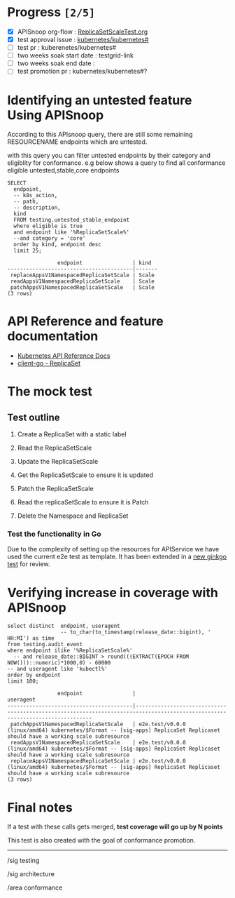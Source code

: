 # Progress <code>[2/5]</code>

-   [X] APISnoop org-flow : [ReplicaSetScaleTest.org](https://github.com/cncf/apisnoop/blob/master/tickets/k8s/)
-   [X] test approval issue : [kubernetes/kubernetes#](https://github.com/kubernetes/kubernetes/issues/)
-   [ ] test pr : kuberenetes/kubernetes#
-   [ ] two weeks soak start date : testgrid-link
-   [ ] two weeks soak end date :
-   [ ] test promotion pr : kubernetes/kubernetes#?

# Identifying an untested feature Using APISnoop

According to this APIsnoop query, there are still some remaining RESOURCENAME endpoints which are untested.

with this query you can filter untested endpoints by their category and eligiblity for conformance. e.g below shows a query to find all conformance eligible untested,stable,core endpoints

```sql-mode
SELECT
  endpoint,
  -- k8s_action,
  -- path,
  -- description,
  kind
  FROM testing.untested_stable_endpoint
  where eligible is true
  and endpoint like '%ReplicaSetScale%'
  --and category = 'core'
  order by kind, endpoint desc
  limit 25;
```

```example
                endpoint                | kind
----------------------------------------|-------
 replaceAppsV1NamespacedReplicaSetScale | Scale
 readAppsV1NamespacedReplicaSetScale    | Scale
 patchAppsV1NamespacedReplicaSetScale   | Scale
(3 rows)

```

# API Reference and feature documentation

-   [Kubernetes API Reference Docs](https://kubernetes.io/docs/reference/generated/kubernetes-api/v1.19/#read-scale-replicaset-v1-apps)
-   [client-go - ReplicaSet](https://pkg.go.dev/k8s.io/kubernetes/test/e2e/framework/replicaset)

# The mock test

## Test outline

1.  Create a ReplicaSet with a static label

2.  Read the ReplicaSetScale

3.  Update the ReplicaSetScale

4.  Get the ReplicaSetScale to ensure it is updated

5.  Patch the ReplicaSetScale

6.  Read the replicaSetScale to ensure it is Patch

7.  Delete the Namespace and ReplicaSet

### Test the functionality in Go

Due to the complexity of setting up the resources for APIService we have used the current e2e test as template. It has been extended in a [new ginkgo test](https://github.com/ii/kubernetes/commit/a157574c27e0efa55d3ce2b742fb45bb451a1ecf#diff-c4323b71233a6ca89375ef859d5757a50af9bbeb842d279cdd8f7f80fc0fd882R352-R420) for review.

# Verifying increase in coverage with APISnoop

```sql-mode
select distinct  endpoint, useragent
                 -- to_char(to_timestamp(release_date::bigint), ' HH:MI') as time
from testing.audit_event
where endpoint ilike '%ReplicaSetScale%'
  -- and release_date::BIGINT > round(((EXTRACT(EPOCH FROM NOW()))::numeric)*1000,0) - 60000
-- and useragent like 'kubectl%'
order by endpoint
limit 100;

```

```example
                endpoint                |                                                          useragent
----------------------------------------|------------------------------------------------------------------------------------------------------------------------------
 patchAppsV1NamespacedReplicaSetScale   | e2e.test/v0.0.0 (linux/amd64) kubernetes/$Format -- [sig-apps] ReplicaSet Replicaset should have a working scale subresource
 readAppsV1NamespacedReplicaSetScale    | e2e.test/v0.0.0 (linux/amd64) kubernetes/$Format -- [sig-apps] ReplicaSet Replicaset should have a working scale subresource
 replaceAppsV1NamespacedReplicaSetScale | e2e.test/v0.0.0 (linux/amd64) kubernetes/$Format -- [sig-apps] ReplicaSet Replicaset should have a working scale subresource
(3 rows)

```

# Final notes

If a test with these calls gets merged, ****test coverage will go up by N points****

This test is also created with the goal of conformance promotion.

---

/sig testing

/sig architecture

/area conformance
